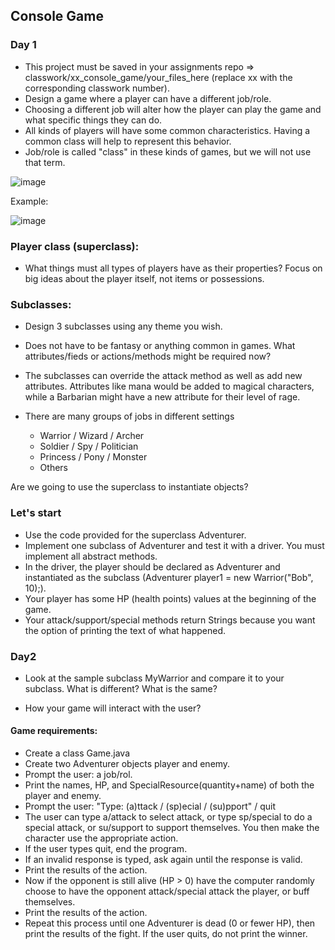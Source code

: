 ## Console Game

### Day 1

* This project must be saved in your assignments repo => classwork/xx_console_game/your_files_here (replace xx with the corresponding classwork number).
* Design a game where a player can have a different job/role.
* Choosing a different job will alter how the player can play the game and what specific things they can do.
* All kinds of players will have some common characteristics. Having a common class will help to represent this behavior.
* Job/role is called "class" in these kinds of games, but we will not use that term.

![image](https://github.com/novillo-cs/apcsa_material/assets/123229891/53bbe3cd-604e-464c-88a3-eb37a78af754)

Example:

![image](https://github.com/novillo-cs/apcsa_material/assets/123229891/e13f82b2-85d9-481e-bd8d-242bb9a30035)

### Player class (superclass):
* What things must all types of players have as their properties? Focus on big ideas about the player itself, not items or possessions. 

### Subclasses:

* Design 3 subclasses using any theme you wish.

* Does not have to be fantasy or anything common in games. What attributes/fieds or actions/methods might be required now?

* The subclasses can override the attack method as well as add new attributes. Attributes like mana would be added to magical characters, while a Barbarian might have a new attribute for their level of rage.

* There are many groups of jobs in different settings

    * Warrior / Wizard / Archer
    * Soldier / Spy / Politician
    * Princess / Pony / Monster
    * Others
 
Are we going to use the superclass to instantiate objects?

### Let's start

* Use the code provided for the superclass Adventurer.
* Implement one subclass of Adventurer and test it with a driver. You must implement all abstract methods.
* In the driver, the player should be declared as Adventurer and instantiated as the subclass (Adventurer player1 = new Warrior("Bob", 10);).
* Your player has some HP (health points) values at the beginning of the game.
* Your attack/support/special methods return Strings because you want the option of printing the text of what happened.

### Day2

* Look at the sample subclass MyWarrior and compare it to your subclass. What is different? What is the same?

* How your game will interact with the user? 

#### Game requirements:

* Create a class Game.java
* Create two Adventurer objects player and enemy.
* Prompt the user: a job/rol.
* Print the names, HP, and SpecialResource(quantity+name) of both the player and enemy.
* Prompt the user: "Type: (a)ttack / (sp)ecial / (su)pport" / quit
* The user can type a/attack to select attack, or type sp/special to do a special attack, or su/support to support themselves. You then make the character use the appropriate action.
* If the user types quit, end the program.
* If an invalid response is typed, ask again until the response is valid.
* Print the results of the action.
* Now if the opponent is still alive (HP > 0) have the computer randomly choose to have the opponent attack/special attack the player, or buff themselves.
* Print the results of the action.
* Repeat this process until one Adventurer is dead (0 or fewer HP), then print the results of the fight. If the user quits, do not print the winner.
